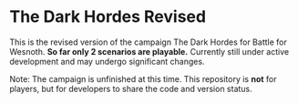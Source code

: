 # The Dark Hordes Revised
This is the revised version of the campaign The Dark Hordes for Battle for Wesnoth. **So far only 2 scenarios are playable.** Currently still under active development and may undergo significant changes.

Note: The campaign is unfinished at this time. This repository is **not** for players, but for developers to share the code and version status.
